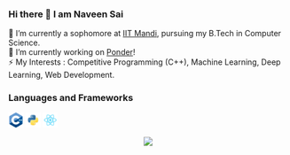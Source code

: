 ### Hi there 👋 I am Naveen Sai

🔭 I’m currently a sophomore at [IIT Mandi](https://www.iitmandi.ac.in), pursuing my B.Tech in Computer Science.<br>
🌱 I’m currently working on [Ponder](https://www.github.com/naveensaigit/Ponder-Frontend)!<br>
⚡ My Interests : Competitive Programming (C++), Machine Learning, Deep Learning, Web Development.<br>

### Languages and Frameworks
<code><img height="27" src="https://github.com/naveensaigit/naveensaigit/blob/master/assets/cpp.png?raw=true"></code>
<code><img height="27" src="https://github.com/naveensaigit/naveensaigit/blob/master/assets/python.png?raw=true"></code>
<code><img height="27" src="https://github.com/naveensaigit/naveensaigit/blob/master/assets/react.png?raw=true"></code>

<div align="center"><img src="https://github-readme-stats.vercel.app/api?username=naveensaigit&show_icons=true&theme=radical"></div>
